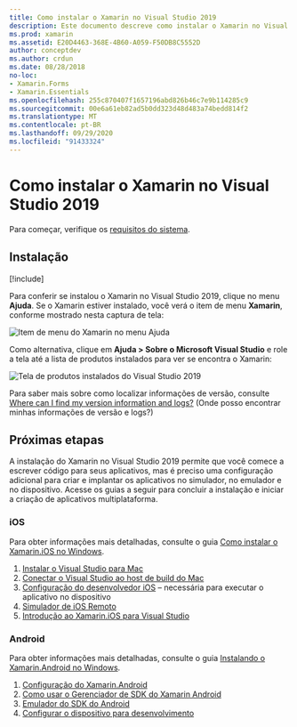 ```yaml
---
title: Como instalar o Xamarin no Visual Studio 2019
description: Este documento descreve como instalar o Xamarin no Visual Studio 2019. Ele aborda os requisitos, o processo de instalação e a verificação da instalação.
ms.prod: xamarin
ms.assetid: E20D4463-368E-4B60-A059-F50DB8C5552D
author: conceptdev
ms.author: crdun
ms.date: 08/28/2018
no-loc:
- Xamarin.Forms
- Xamarin.Essentials
ms.openlocfilehash: 255c870407f1657196abd826b46c7e9b114285c9
ms.sourcegitcommit: 00e6a61eb82ad5b0dd323d48d483a74bedd814f2
ms.translationtype: MT
ms.contentlocale: pt-BR
ms.lasthandoff: 09/29/2020
ms.locfileid: "91433324"
---
```

# <a name="installing-xamarin-in-visual-studio-2019"></a>Como instalar o Xamarin no Visual Studio 2019

<a name="requirements"></a>

Para começar, verifique os [requisitos do sistema](~/cross-platform/get-started/requirements.md).

## <a name="installation"></a>Instalação

[!include[](~/cross-platform/includes/install-xamarin-windows-2019.md)]

Para conferir se instalou o Xamarin no Visual Studio 2019, clique no menu **Ajuda**. Se o Xamarin estiver instalado, você verá o item de menu **Xamarin**, conforme mostrado nesta captura de tela:

![Item de menu do Xamarin no menu Ajuda](windows-images/12-xamarin-menu-item.png "Item de menu do Xamarin no menu Ajuda")

Como alternativa, clique em **Ajuda > Sobre o Microsoft Visual Studio** e role a tela até a lista de produtos instalados para ver se encontra o Xamarin:

![Tela de produtos instalados do Visual Studio 2019](windows-images/13-xamarin-is-installed.png "Tela de produtos instalados do Visual Studio 2019")

Para saber mais sobre como localizar informações de versão, consulte [Where can I find my version information and logs?](~/cross-platform/troubleshooting/questions/version-logs.md) (Onde posso encontrar minhas informações de versão e logs?)

## <a name="next-steps"></a>Próximas etapas

A instalação do Xamarin no Visual Studio 2019 permite que você comece a escrever código para seus aplicativos, mas é preciso uma configuração adicional para criar e implantar os aplicativos no simulador, no emulador e no dispositivo. Acesse os guias a seguir para concluir a instalação e iniciar a criação de aplicativos multiplataforma.

### <a name="ios"></a>iOS

Para obter informações mais detalhadas, consulte o guia [Como instalar o Xamarin.iOS no Windows](~/ios/get-started/installation/windows/index.md).

1. [Instalar o Visual Studio para Mac](/visualstudio/mac/installation)
2. [Conectar o Visual Studio ao host de build do Mac](~/ios/get-started/installation/windows/connecting-to-mac/index.md)
3. [Configuração do desenvolvedor iOS](~/ios/get-started/installation/device-provisioning/index.md) – necessária para executar o aplicativo no dispositivo
4. [Simulador de iOS Remoto](~/tools/ios-simulator/index.md)
5. [Introdução ao Xamarin.iOS para Visual Studio](~/ios/get-started/installation/windows/introduction-to-xamarin-ios-for-visual-studio.md)

### <a name="android"></a>Android

Para obter informações mais detalhadas, consulte o guia [Instalando o Xamarin.Android no Windows](~/android/get-started/installation/windows.md).

1. [Configuração do Xamarin.Android](~/android/get-started/installation/windows.md#configuration)
2. [Como usar o Gerenciador de SDK do Xamarin Android](~/android/get-started/installation/android-sdk.md?ide=vs)
3. [Emulador do SDK do Android](~/android/get-started/installation/android-emulator/index.md)
4. [Configurar o dispositivo para desenvolvimento](~/android/get-started/installation/set-up-device-for-development.md)